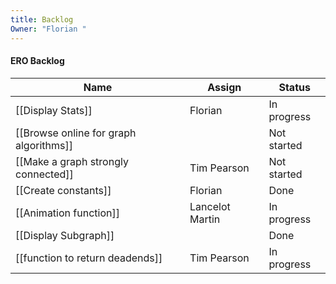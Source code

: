 ```yaml
---
title: Backlog
Owner: "Florian "
---
```

#### ERO Backlog
|Name|Assign|Status|
|---|---|---|
|[[Display Stats]]|Florian|In progress|
|[[Browse online for graph algorithms]]||Not started|
|[[Make a graph strongly connected]]|Tim Pearson|Not started|
|[[Create constants]]|Florian|Done|
|[[Animation function]]|Lancelot Martin|In progress|
|[[Display Subgraph]]||Done|
|[[function to return deadends]]|Tim Pearson|In progress|